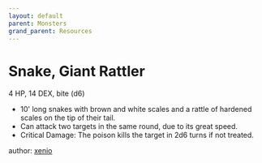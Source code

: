 ```yaml
---
layout: default
parent: Monsters
grand_parent: Resources
---
```


# Snake, Giant Rattler
4 HP, 14 DEX, bite (d6)
-   10' long snakes with brown and white scales and a rattle of hardened
    scales on the tip of their tail.
-   Can attack two targets in the same round, due to its great speed.
-   Critical Damage: The poison kills the target in 2d6 turns if not
    treated.

author: [xenio](https://xenioinabottle.blogspot.com)
